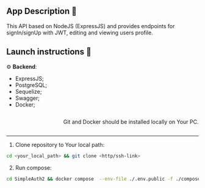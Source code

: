 ## App Description &#128209;

This API based on NodeJS (ExpressJS) and provides endpoints for signIn/signUp with JWT, editing and viewing users profile.

## Launch instructions &#128190;
  
&#9881; **Backend**:

- ExpressJS;
- PostgreSQL;
- Sequelize;
- Swagger;
- Docker;

<div style="display: flex; justify-content: end;">
  <p>Git and Docker should be installed locally on Your PC.</p>
</div>

---

1. Clone repository to Your local path:

  ```sh
  cd <your_local_path> && git clone <http/ssh-link>
  ```

2. Run compose:

  ```sh
  cd SimpleAuth2 && docker compose  --env-file ./.env.public -f ./compose.yaml up --build   
  ```
